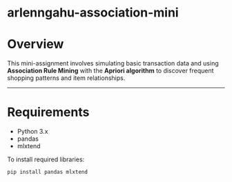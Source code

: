 # arlenngahu-association-mini

# Overview
This mini-assignment involves simulating basic transaction data and using **Association Rule Mining** with the **Apriori algorithm** to discover frequent shopping patterns and item relationships.

---

# Requirements
- Python 3.x
- pandas
- mlxtend

To install required libraries:
```bash
pip install pandas mlxtend
